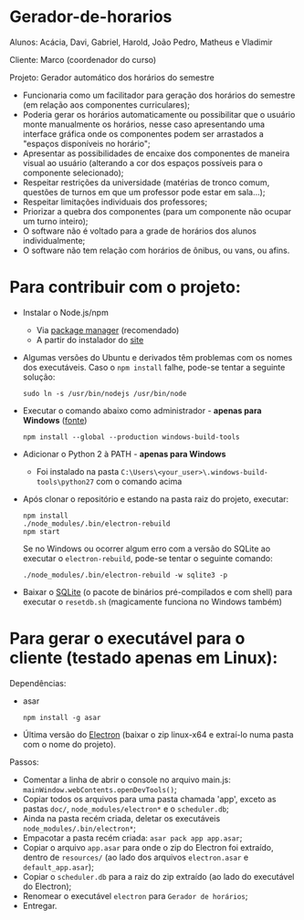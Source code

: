 # Gerador-de-horarios

Alunos: Acácia, Davi, Gabriel, Harold, João Pedro, Matheus e Vladimir

Cliente: Marco (coordenador do curso)

Projeto: Gerador automático dos horários do semestre


- Funcionaria como um facilitador para geração dos horários do semestre (em relação aos componentes curriculares);
- Poderia gerar os horários automaticamente ou possibilitar que o usuário monte manualmente os horários, nesse caso apresentando uma interface gráfica onde os componentes podem ser arrastados a "espaços disponíveis no horário";
- Apresentar as possibilidades de encaixe dos componentes de maneira visual ao usuário (alterando a cor dos espaços possíveis para o componente selecionado);
- Respeitar restrições da universidade (matérias de tronco comum, questões de turnos em que um professor pode estar em sala...);
- Respeitar limitações individuais dos professores;
- Priorizar a quebra dos componentes (para um componente não ocupar um turno inteiro);
- O software não é voltado para a grade de horários dos alunos individualmente;
- O software não tem relação com horários de ônibus, ou vans, ou afins.

# Para contribuir com o projeto:

- Instalar o Node.js/npm
  + Via [package manager](https://nodejs.org/en/download/package-manager/#windows) (recomendado)
  + A partir do instalador do [site](https://nodejs.org/en/download/)

- Algumas versões do Ubuntu e derivados têm problemas com os nomes dos executáveis. Caso o `npm install` falhe, pode-se tentar a seguinte solução:

  ```
  sudo ln -s /usr/bin/nodejs /usr/bin/node
  ```

- Executar o comando abaixo como administrador - **apenas para Windows** ([fonte](http://stackoverflow.com/questions/21658832/npm-install-error-msb3428-could-not-load-the-visual-c-component-vcbuild-ex#answer-39235952))

  ```
  npm install --global --production windows-build-tools
  ```

- Adicionar o Python 2 à PATH - **apenas para Windows**
  + Foi instalado na pasta `C:\Users\<your_user>\.windows-build-tools\python27` com o comando acima

- Após clonar o repositório e estando na pasta raiz do projeto, executar:

  ```
  npm install
  ./node_modules/.bin/electron-rebuild
  npm start
  ```

  Se no Windows ou ocorrer algum erro com a versão do SQLite ao executar o `electron-rebuild`, pode-se tentar o seguinte comando:

  ```
  ./node_modules/.bin/electron-rebuild -w sqlite3 -p
  ```

- Baixar o [SQLite](http://sqlite.org/download.html) (o pacote de binários pré-compilados e com shell) para executar o `resetdb.sh` (magicamente funciona no Windows também)

# Para gerar o executável para o cliente (testado apenas em Linux):

Dependências:
- asar
  ```
  npm install -g asar
  ```

- Última versão do [Electron](http://electron.atom.io/releases/) (baixar o zip linux-x64 e extraí-lo numa pasta com o nome do projeto).

Passos:
- Comentar a linha de abrir o console no arquivo main.js: `mainWindow.webContents.openDevTools()`;
- Copiar todos os arquivos para uma pasta chamada 'app', exceto as pastas `doc/`, `node_modules/electron*` e o `scheduler.db`;
- Ainda na pasta recém criada, deletar os executáveis `node_modules/.bin/electron*`;
- Empacotar a pasta recém criada: `asar pack app app.asar`;
- Copiar o arquivo `app.asar` para onde o zip do Electron foi extraído, dentro de `resources/` (ao lado dos arquivos `electron.asar` e `default_app.asar`);
- Copiar o `scheduler.db` para a raiz do zip extraído (ao lado do executável do Electron);
- Renomear o executável `electron` para `Gerador de horários`;
- Entregar.

